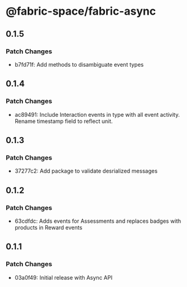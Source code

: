 # @fabric-space/fabric-async

## 0.1.5

### Patch Changes

- b7fd71f: Add methods to disambiguate event types

## 0.1.4

### Patch Changes

- ac89491: Include Interaction events in type with all event activity.
  Rename timestamp field to reflect unit.

## 0.1.3

### Patch Changes

- 37277c2: Add package to validate desrialized messages

## 0.1.2

### Patch Changes

- 63cdfdc: Adds events for Assessments and replaces badges with products in Reward events

## 0.1.1

### Patch Changes

- 03a0f49: Initial release with Async API
